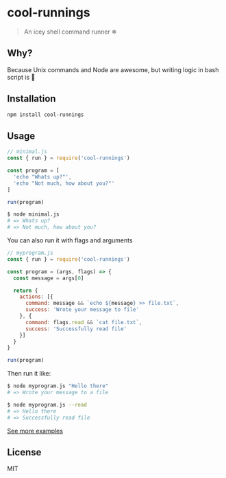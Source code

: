 # cool-runnings
> An icey shell command runner ❄

## Why?
Because Unix commands and Node are awesome, but writing logic in bash script is 🤔

## Installation

```sh
npm install cool-runnings
```

## Usage
```javascript
// minimal.js
const { run } = require('cool-runnings')

const program = [
  'echo "Whats up?"',
  'echo "Not much, how about you?"'
]

run(program)
```

```bash
$ node minimal.js
# => Whats up?
# => Not much, how about you?
```

You can also run it with flags and arguments
```javascript
// myprogram.js
const { run } = require('cool-runnings')

const program = (args, flags) => {
  const message = args[0]

  return {
    actions: [{
      command: message && `echo ${message} >> file.txt`,
      success: 'Wrote your message to file'
    }, {
      command: flags.read && `cat file.txt`,
      success: 'Successfully read file'
    }]
  }
}

run(program)
```

Then run it like:
```bash
$ node myprogram.js "Hello there"
# => Wrote your message to a file

$ node myprogram.js --read
# => Hello there
# => Successfully read file
```

[See more examples](https://github.com/zentus/cool-runnings/tree/master/examples)

## License

MIT
